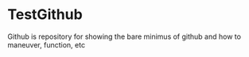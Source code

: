 TestGithub
==========

Github is repository for showing the bare minimus of github and how to maneuver, function, etc

